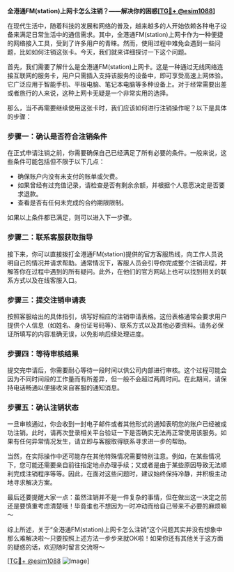 **全港通FM(station)上网卡怎么注销？——解决你的困惑[[TG💪+ @esim1088](https://t.me/s/esim1088)]**

在现代生活中，随着科技的发展和网络的普及，越来越多的人开始依赖各种电子设备来满足日常生活中的通信需求。其中，全港通FM(station)上网卡作为一种便捷的网络接入工具，受到了许多用户的青睐。然而，使用过程中难免会遇到一些问题，比如如何注销这张卡。今天，我们就来详细探讨一下这个问题。

首先，我们需要了解什么是全港通FM(station)上网卡。这是一种通过无线网络连接互联网的服务卡，用户只需插入支持该服务的设备中，即可享受高速上网体验。它广泛应用于智能手机、平板电脑、笔记本电脑等多种设备上。对于经常需要出差或者旅行的人来说，这种上网卡无疑是一个非常实用的选择。

那么，当不再需要继续使用这张卡时，我们应该如何进行注销操作呢？以下是具体的步骤：

### 步骤一：确认是否符合注销条件

在正式申请注销之前，你需要确保自己已经满足了所有必要的条件。一般来说，这些条件可能包括但不限于以下几点：
- 确保账户内没有未支付的账单或欠费。
- 如果曾经有过充值记录，请检查是否有剩余余额，并根据个人意愿决定是否要求退款。
- 查看是否有任何未完成的合约期限限制。

如果以上条件都已满足，则可以进入下一步骤。

### 步骤二：联系客服获取指导

接下来，你可以直接拨打全港通FM(station)提供的官方客服热线，向工作人员说明自己的情况并请求帮助。通常情况下，客服人员会引导你完成整个注销流程，并解答你在过程中遇到的所有疑问。此外，在他们的官方网站上也可以找到相关的联系方式以及在线客服入口。

### 步骤三：提交注销申请表

按照客服给出的具体指引，填写好相应的注销申请表格。这份表格通常会要求用户提供个人信息（如姓名、身份证号码等）、联系方式以及其他必要资料。请务必保证所填写的内容准确无误，以免影响后续处理进度。

### 步骤四：等待审核结果

提交完申请后，你需要耐心等待一段时间以供公司内部进行审核。这个过程可能会因为不同时间段的工作量而有所差异，但一般不会超过两周时间。在此期间，请保持电话畅通以便接收来自客服的通知消息。

### 步骤五：确认注销状态

一旦审核通过，你会收到一封电子邮件或者其他形式的通知表明您的账户已经被成功注销。此时，请再次登录相关平台验证一下是否确实无法再正常使用该服务。如果有任何异常情况发生，请立即与客服取得联系寻求进一步的帮助。

当然，在实际操作中还可能存在其他特殊情况需要特别注意。例如，在某些情况下，您可能还需要亲自前往指定地点办理手续；又或者是由于某些原因导致无法顺利完成注销程序等等。因此，在面对这些问题时，建议始终保持冷静，并积极主动地寻求解决方案。

最后还要提醒大家一点：虽然注销并不是一件复杂的事情，但在做出这一决定之前还是要慎重考虑清楚哦！毕竟谁也不想因为一时冲动而给自己带来不必要的麻烦嘛～

综上所述，关于“全港通FM(station)上网卡怎么注销”这个问题其实并没有想象中那么难解决啦～只要按照上述方法一步步来就OK啦！如果你还有其他关于这方面的疑惑的话，欢迎随时留言交流呀～

[[TG💪+ @esim1088](https://t.me/s/esim1088) ![Image](https://i.postimg.cc/4NQfJmqS/Snipaste-2025-05-13-00-14-12.png)]